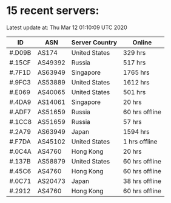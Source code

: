 # 15 recent servers:

Latest update at: Thu Mar 12 01:10:09 UTC 2020

| ID | ASN | Server Country | Online |
| -- | --- | -------------- | ------ |
| #.D09B | AS174 | United States | 329 hrs |
| #.15CF | AS49392 | Russia | 517 hrs |
| #.7F1D | AS63949 | Singapore | 1765 hrs |
| #.9FC3 | AS53889 | United States | 1612 hrs |
| #.E069 | AS40065 | United States | 501 hrs |
| #.4DA9 | AS14061 | Singapore | 20 hrs |
| #.ADF7 | AS51659 | Russia | 60 hrs offline |
| #.1CC8 | AS51659 | Russia | 57 hrs |
| #.2A79 | AS63949 | Japan | 1594 hrs |
| #.F7DA | AS45102 | United States | 1 hrs offline |
| #.0C4A | AS4760 | Hong Kong | 20 hrs |
| #.137B | AS58879 | United States | 60 hrs offline |
| #.45C6 | AS4760 | Hong Kong | 60 hrs offline |
| #.0C71 | AS20473 | Japan | 38 hrs offline |
| #.2912 | AS4760 | Hong Kong | 60 hrs offline |

